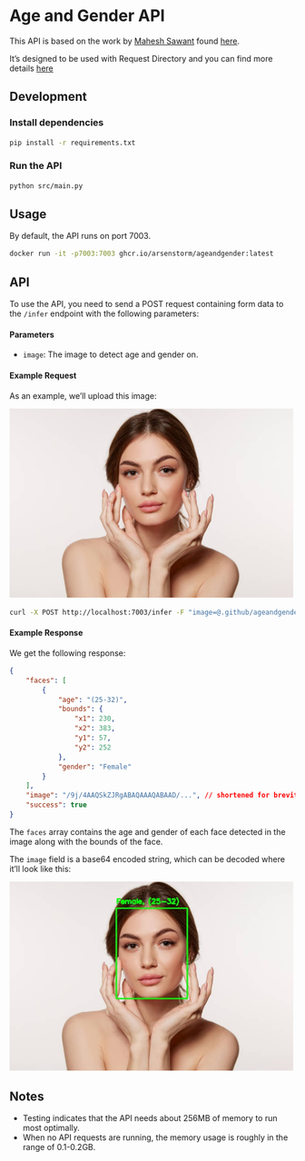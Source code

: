 # Age and Gender API

This API is based on the work by [Mahesh Sawant](https://github.com/smahesh29) found
[here](https://github.com/smahesh29/Gender-and-Age-Detection).

It’s designed to be used with Request Directory and you can find more details
[here](https://request.directory/ageandgender)

## Development

### Install dependencies

```bash
pip install -r requirements.txt
```

### Run the API

```bash
python src/main.py
```

## Usage

By default, the API runs on port 7003.

```bash
docker run -it -p7003:7003 ghcr.io/arsenstorm/ageandgender:latest
```

## API

To use the API, you need to send a POST request containing form data to the
`/infer` endpoint with the following parameters:

#### Parameters

- `image`: The image to detect age and gender on.

#### Example Request

As an example, we’ll upload this image:

<img src="../.github/ageandgender/example_input.jpg" alt="example_input" style="max-width: 500px;">

```bash
curl -X POST http://localhost:7003/infer -F "image=@.github/ageandgender/example_input.jpg"
```

#### Example Response

We get the following response:

```json
{
    "faces": [
        {
            "age": "(25-32)",
            "bounds": {
                "x1": 230,
                "x2": 383,
                "y1": 57,
                "y2": 252
            },
            "gender": "Female"
        }
    ],
    "image": "/9j/4AAQSkZJRgABAQAAAQABAAD/...", // shortened for brevity
    "success": true
}
```

The `faces` array contains the age and gender of each face detected in the image along with the bounds of the face.

The `image` field is a base64 encoded string, which can be decoded where
it’ll look like this:

<img src="../.github/ageandgender/example_output.jpg" alt="example_output" style="max-width: 500px;">

## Notes

- Testing indicates that the API needs about 256MB of memory to run most
  optimally.
- When no API requests are running, the memory usage is roughly in the range of
  0.1-0.2GB.